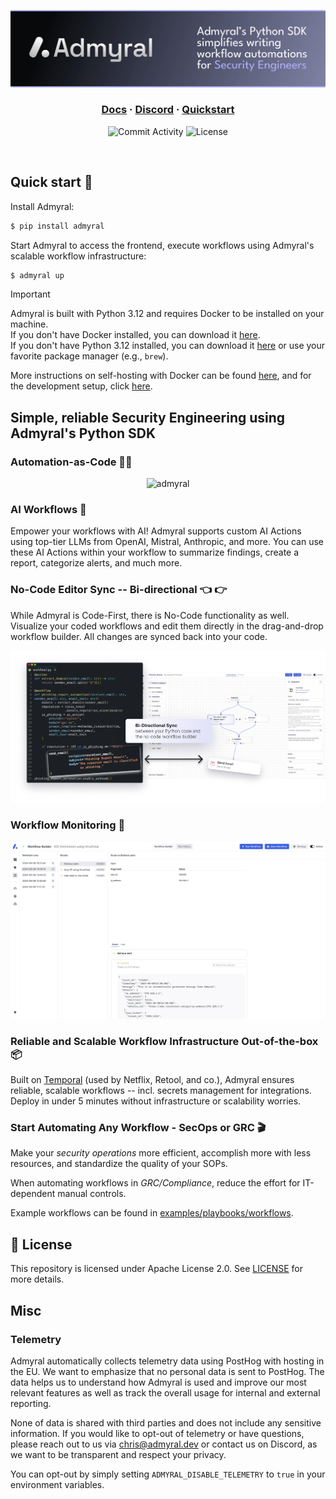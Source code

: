 <p align="center">
<img src="img/banner.svg" alt="admyral" />
</p>

<div align="center">
  <div>
    <h3>
        <a href="https://docs.admyral.dev/"><strong>Docs</strong></a> ·
        <a href="https://discord.gg/GqbJZT9Hbf"><strong>Discord</strong></a> ·
        <a href="https://github.com/Admyral-Security/admyral-quickstart"><strong>Quickstart</strong></a>
    </h3>
  </div>
  <div>

![Commit Activity](https://img.shields.io/github/commit-activity/m/Admyral-Security/admyral?style=flat-square&logo=github)
![License](https://img.shields.io/badge/License-Apache%202.0-blue?style=flat-square&logo=apache)

  </div>
</div>

</br>

## Quick start 🚀

Install Admyral:

```bash
$ pip install admyral
```

Start Admyral to access the frontend, execute workflows using Admyral's scalable workflow infrastructure:

```bash
$ admyral up
```

> [!IMPORTANT]
> Admyral is built with Python 3.12 and requires Docker to be installed on your machine. \
> If you don't have Docker installed, you can download it [here](https://docs.docker.com/get-docker/). \
> If you don't have Python 3.12 installed, you can download it [here](https://www.python.org/downloads/) or use your favorite package manager (e.g., `brew`).

More instructions on self-hosting with Docker can be found [here](https://docs.admyral.dev/docker), and for the development setup, click [here](https://docs.admyral.dev/development_setup).

## Simple, reliable Security Engineering using Admyral's Python SDK

### Automation-as-Code 🧑‍💻

<p align="center">
<img src="img/workflow.svg" alt="admyral" />
</p>

### AI Workflows 🤖

Empower your workflows with AI! Admyral supports custom AI Actions using top-tier LLMs from OpenAI, Mistral, Anthropic, and more. You can use these AI Actions within your workflow to summarize findings, create a report, categorize alerts, and much more.

### No-Code Editor Sync -- Bi-directional 👈 👉

While Admyral is Code-First, there is No-Code functionality as well. Visualize your coded workflows and edit them directly in the drag-and-drop workflow builder. All changes are synced back into your code.

<img src="img/sync.svg" alt="admyral" />

### Workflow Monitoring 🔮

<img src="img/monitoring.svg" alt="admyral" />

### Reliable and Scalable Workflow Infrastructure Out-of-the-box 📦

Built on [Temporal](temporal.io) (used by Netflix, Retool, and co.), Admyral ensures reliable, scalable workflows -- incl. secrets management for integrations.
Deploy in under 5 minutes without infrastructure or scalability worries.

### Start Automating Any Workflow - SecOps or GRC 🎬

Make your _security operations_ more efficient, accomplish more with less resources, and standardize the quality of your SOPs.

When automating workflows in _GRC/Compliance_, reduce the effort for IT-dependent manual controls.

Example workflows can be found in [examples/playbooks/workflows](https://github.com/Admyral-Security/admyral/tree/main/examples).

## 📃 License

This repository is licensed under Apache License 2.0. See [LICENSE](https://github.com/Admyral-Security/admyral/blob/main/LICENSE) for more details.

## Misc

### Telemetry

Admyral automatically collects telemetry data using PostHog with hosting in the EU. We want to emphasize that no personal data is sent to PostHog. The data helps us to understand how Admyral is used and improve our most relevant features as well as track the overall usage for internal and external reporting.

None of data is shared with third parties and does not include any sensitive information. If you would like to opt-out of telemetry or have questions, please reach out to us via [chris@admyral.dev](mailto:chris@admyral.dev) or contact us on Discord, as we want to be transparent and respect your privacy.

You can opt-out by simply setting `ADMYRAL_DISABLE_TELEMETRY` to `true` in your environment variables.

